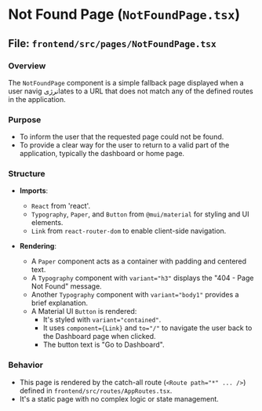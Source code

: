 # Not Found Page (`NotFoundPage.tsx`)

## File: `frontend/src/pages/NotFoundPage.tsx`

### Overview

The `NotFoundPage` component is a simple fallback page displayed when a user navig انرژیates to a URL that does not match any of the defined routes in the application.

### Purpose

- To inform the user that the requested page could not be found.
- To provide a clear way for the user to return to a valid part of the application, typically the dashboard or home page.

### Structure

- **Imports**:

  - `React` from 'react'.
  - `Typography`, `Paper`, and `Button` from `@mui/material` for styling and UI elements.
  - `Link` from `react-router-dom` to enable client-side navigation.

- **Rendering**:
  - A `Paper` component acts as a container with padding and centered text.
  - A `Typography` component with `variant="h3"` displays the "404 - Page Not Found" message.
  - Another `Typography` component with `variant="body1"` provides a brief explanation.
  - A Material UI `Button` is rendered:
    - It's styled with `variant="contained"`.
    - It uses `component={Link}` and `to="/"` to navigate the user back to the Dashboard page when clicked.
    - The button text is "Go to Dashboard".

### Behavior

- This page is rendered by the catch-all route (`<Route path="*" ... />`) defined in `frontend/src/routes/AppRoutes.tsx`.
- It's a static page with no complex logic or state management.

